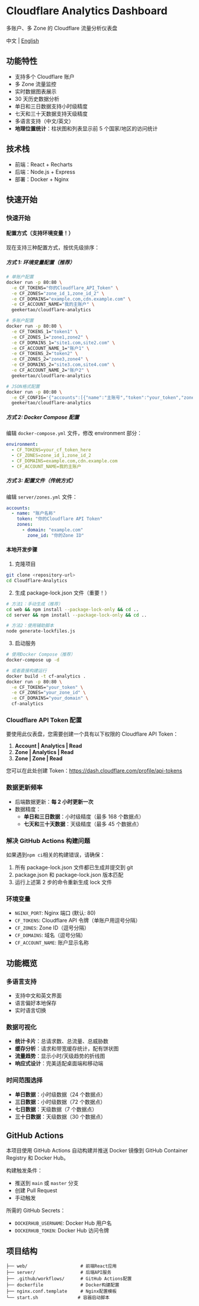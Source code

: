 # Cloudflare Analytics Dashboard

多账户、多 Zone 的 Cloudflare 流量分析仪表盘

中文 | [English](./README_EN.md)

## 功能特性

- 支持多个 Cloudflare 账户
- 多 Zone 流量监控
- 实时数据图表展示
- 30 天历史数据分析
- 单日和三日数据支持小时级精度
- 七天和三十天数据支持天级精度
- 多语言支持（中文/英文）
- **地理位置统计**：柱状图和列表显示前 5 个国家/地区的访问统计

## 技术栈

- 前端：React + Recharts
- 后端：Node.js + Express
- 部署：Docker + Nginx

## 快速开始

### 快速开始

#### 配置方式（支持环境变量！）

现在支持三种配置方式，按优先级排序：

##### 方式 1: 环境变量配置（推荐）

```bash
# 单账户配置
docker run -p 80:80 \
  -e CF_TOKENS="你的Cloudflare_API_Token" \
  -e CF_ZONES="zone_id_1,zone_id_2" \
  -e CF_DOMAINS="example.com,cdn.example.com" \
  -e CF_ACCOUNT_NAME="我的主账户" \
  geekertao/cloudflare-analytics

# 多账户配置
docker run -p 80:80 \
  -e CF_TOKENS_1="token1" \
  -e CF_ZONES_1="zone1,zone2" \
  -e CF_DOMAINS_1="site1.com,site2.com" \
  -e CF_ACCOUNT_NAME_1="账户1" \
  -e CF_TOKENS_2="token2" \
  -e CF_ZONES_2="zone3,zone4" \
  -e CF_DOMAINS_2="site3.com,site4.com" \
  -e CF_ACCOUNT_NAME_2="账户2" \
  geekertao/cloudflare-analytics

# JSON格式配置
docker run -p 80:80 \
  -e CF_CONFIG='{"accounts":[{"name":"主账号","token":"your_token","zones":[{"zone_id":"zone1","domain":"example.com"},{"zone_id":"zone2","domain":"cdn.example.com"}]}]}' \
  geekertao/cloudflare-analytics
```

##### 方式 2: Docker Compose 配置

编辑 `docker-compose.yml` 文件，修改 environment 部分：

```yaml
environment:
  - CF_TOKENS=your_cf_token_here
  - CF_ZONES=zone_id_1,zone_id_2
  - CF_DOMAINS=example.com,cdn.example.com
  - CF_ACCOUNT_NAME=我的主账户
```

##### 方式 3: 配置文件（传统方式）

编辑 `server/zones.yml` 文件：

```yaml
accounts:
  - name: "账户名称"
    token: "你的Cloudflare API Token"
    zones:
      - domain: "example.com"
        zone_id: "你的Zone ID"
```

#### 本地开发步骤

1. 克隆项目

```bash
git clone <repository-url>
cd Cloudflare-Analytics
```

2. 生成 package-lock.json 文件（重要！）

```bash
# 方法1：手动生成（推荐）
cd web && npm install --package-lock-only && cd ..
cd server && npm install --package-lock-only && cd ..

# 方法2：使用辅助脚本
node generate-lockfiles.js
```

3. 启动服务

```bash
# 使用Docker Compose（推荐）
docker-compose up -d

# 或者直接构建运行
docker build -t cf-analytics .
docker run -p 80:80 \
  -e CF_TOKENS="your_token" \
  -e CF_ZONES="your_zone_id" \
  -e CF_DOMAINS="your_domain" \
  cf-analytics
```

### Cloudflare API Token 配置

要使用此仪表盘，您需要创建一个具有以下权限的 Cloudflare API Token：

1. **Account | Analytics | Read**
2. **Zone | Analytics | Read**
3. **Zone | Zone | Read**

您可以在此处创建 Token：https://dash.cloudflare.com/profile/api-tokens

### 数据更新频率

- 后端数据更新：**每 2 小时更新一次**
- 数据精度：
  - **单日和三日数据**：小时级精度（最多 168 个数据点）
  - **七天和三十天数据**：天级精度（最多 45 个数据点）

### 解决 GitHub Actions 构建问题

如果遇到`npm ci`相关的构建错误，请确保：

1. 所有 package-lock.json 文件都已生成并提交到 git
2. package.json 和 package-lock.json 版本匹配
3. 运行上述第 2 步的命令重新生成 lock 文件

### 环境变量

- `NGINX_PORT`: Nginx 端口 (默认: 80)
- `CF_TOKENS`: Cloudflare API 令牌（单账户用逗号分隔）
- `CF_ZONES`: Zone ID（逗号分隔）
- `CF_DOMAINS`: 域名（逗号分隔）
- `CF_ACCOUNT_NAME`: 账户显示名称

## 功能概览

### 多语言支持

- 支持中文和英文界面
- 语言偏好本地保存
- 实时语言切换

### 数据可视化

- **统计卡片**：总请求数、总流量、总威胁数
- **缓存分析**：请求和带宽缓存统计，配有饼状图
- **流量趋势**：显示小时/天级趋势的折线图
- **响应式设计**：完美适配桌面端和移动端

### 时间范围选择

- **单日数据**：小时级数据（24 个数据点）
- **三日数据**：小时级数据（72 个数据点）
- **七日数据**：天级数据（7 个数据点）
- **三十日数据**：天级数据（30 个数据点）

## GitHub Actions

本项目使用 GitHub Actions 自动构建并推送 Docker 镜像到 GitHub Container Registry 和 Docker Hub。

构建触发条件：

- 推送到 `main` 或 `master` 分支
- 创建 Pull Request
- 手动触发

所需的 GitHub Secrets：

- `DOCKERHUB_USERNAME`: Docker Hub 用户名
- `DOCKERHUB_TOKEN`: Docker Hub 访问令牌

## 项目结构

```
├── web/                    # 前端React应用
├── server/                 # 后端API服务
├── .github/workflows/      # GitHub Actions配置
├── dockerfile              # Docker构建配置
├── nginx.conf.template     # Nginx配置模板
└── start.sh               # 容器启动脚本
```
